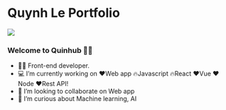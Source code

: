 # Quynh Le Portfolio

![](https://media.giphy.com/media/bcKmIWkUMCjVm/giphy.gif)

### Welcome to Quinhub 👩‍💻

- 👩🏻 Front-end developer.
- ‍💻 I’m currently working on ❤Web app 🔥Javascript 🔥React ❤️Vue ❤️Node ❤️Rest API!
- 👯 I’m looking to collaborate on Web app
- 🤔 I’m curious about Machine learning, AI

